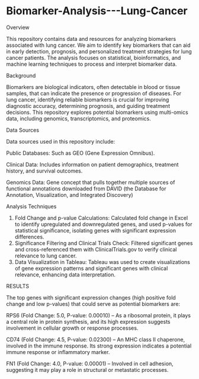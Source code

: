 # Biomarker-Analysis---Lung-Cancer
Overview

This repository contains data and resources for analyzing biomarkers associated with lung cancer. We aim to identify key biomarkers that can aid in early detection, prognosis, and personalized treatment strategies for lung cancer patients. The analysis focuses on statistical, bioinformatics, and machine learning techniques to process and interpret biomarker data.

Background

Biomarkers are biological indicators, often detectable in blood or tissue samples, that can indicate the presence or progression of diseases. For lung cancer, identifying reliable biomarkers is crucial for improving diagnostic accuracy, determining prognosis, and guiding treatment decisions. This repository explores potential biomarkers using multi-omics data, including genomics, transcriptomics, and proteomics.

Data Sources

Data sources used in this repository include:

Public Databases: Such as GEO (Gene Expression Omnibus).

Clinical Data: Includes information on patient demographics, treatment history, and survival outcomes.

Genomics Data: Gene concept that pulls together multiple sources of functional annotations downloaded from DAVID (the Database for Annotation, Visualization, and Integrated Discovery)


Analysis Techniques

1. Fold Change and p-value Calculations: Calculated fold change in Excel to identify upregulated and downregulated genes, and used p-values for statistical significance, isolating genes with significant expression differences.
2. Significance Filtering and Clinical Trials Check: Filtered significant genes and cross-referenced them with ClinicalTrials.gov to verify clinical relevance to lung cancer.
3. Data Visualization in Tableau: Tableau was used to create visualizations of gene expression patterns and significant genes with clinical relevance, enhancing data interpretation.

RESULTS

The top genes with significant expression changes (high positive fold change and low p-values) that could serve as potential biomarkers are:

RPS6 (Fold Change: 5.0, P-value: 0.00010) – As a ribosomal protein, it plays a central role in protein synthesis, and its high expression suggests involvement in cellular growth or response processes.

CD74 (Fold Change: 4.5, P-value: 0.02300) – An MHC class II chaperone, involved in the immune response. Its strong expression indicates a potential immune response or inflammatory marker.

FN1 (Fold Change: 4.0, P-value: 0.00001) – Involved in cell adhesion, suggesting it may play a role in structural or metastatic processes.






